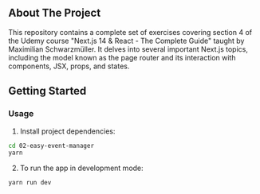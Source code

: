 ## About The Project

This repository contains a complete set of exercises covering section 4 of the Udemy course "Next.js 14 & React - The Complete Guide" taught by Maximilian Schwarzmüller. It delves into several important Next.js topics, including the model known as the page router and its interaction with components, JSX, props, and states.

## Getting Started

### Usage

1. Install project dependencies:

```sh
cd 02-easy-event-manager
yarn
```

2. To run the app in development mode:

```sh
yarn run dev
```
